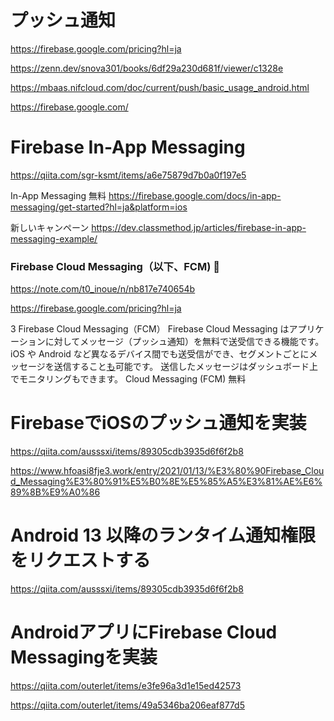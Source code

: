  # プッシュ通知
 https://firebase.google.com/pricing?hl=ja
 
 https://zenn.dev/snova301/books/6df29a230d681f/viewer/c1328e
 
 https://mbaas.nifcloud.com/doc/current/push/basic_usage_android.html
 
 https://firebase.google.com/
 
 
 # Firebase In-App Messaging
 https://qiita.com/sgr-ksmt/items/a6e75879d7b0a0f197e5
 
 In-App Messaging
無料
https://firebase.google.com/docs/in-app-messaging/get-started?hl=ja&platform=ios
 
 新しいキャンペーン
 https://dev.classmethod.jp/articles/firebase-in-app-messaging-example/
 
 
 ### Firebase Cloud Messaging（以下、FCM) 🔴
 https://note.com/t0_inoue/n/nb817e740654b
 
 https://firebase.google.com/pricing?hl=ja
 
 3 Firebase Cloud Messaging（FCM）
Firebase Cloud Messaging はアプリケーションに対してメッセージ（プッシュ通知）を無料で送受信できる機能です。
iOS や Android など異なるデバイス間でも送受信ができ、セグメントごとにメッセージを送信すること[も](https://qiita.com/ausssxi/items/89305cdb3935d6f6f2b8)可能です。
送信したメッセージはダッシュボード上でモニタリングもできます。
 Cloud Messaging (FCM)
無料

# FirebaseでiOSのプッシュ通知を実装
https://qiita.com/ausssxi/items/89305cdb3935d6f6f2b8

https://www.hfoasi8fje3.work/entry/2021/01/13/%E3%80%90Firebase_Cloud_Messaging%E3%80%91%E5%B0%8E%E5%85%A5%E3%81%AE%E6%89%8B%E9%A0%86


# Android 13 以降のランタイム通知権限をリクエストする
https://qiita.com/ausssxi/items/89305cdb3935d6f6f2b8

# AndroidアプリにFirebase Cloud Messagingを実装
https://qiita.com/outerlet/items/e3fe96a3d1e15ed42573

https://qiita.com/outerlet/items/49a5346ba206eaf877d5



